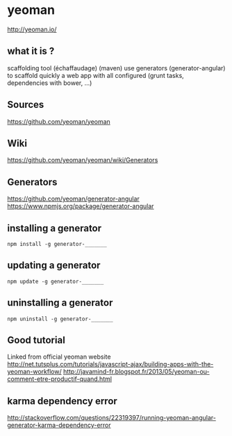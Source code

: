 # yeoman

http://yeoman.io/

## what it is ?

scaffolding tool (échaffaudage) (maven)
use generators (generator-angular) to scaffold quickly a web app with all configured (grunt tasks, dependencies with bower, ...)

## Sources

https://github.com/yeoman/yeoman

## Wiki

https://github.com/yeoman/yeoman/wiki/Generators

## Generators

https://github.com/yeoman/generator-angular
https://www.npmjs.org/package/generator-angular

## installing a generator

`npm install -g generator-_______`

## updating a generator

`npm update -g generator-_______`

## uninstalling a generator

`npm uninstall -g generator-_______`

## Good tutorial

Linked from official yeoman website
http://net.tutsplus.com/tutorials/javascript-ajax/building-apps-with-the-yeoman-workflow/
http://javamind-fr.blogspot.fr/2013/05/yeoman-ou-comment-etre-productif-quand.html

## karma dependency error

http://stackoverflow.com/questions/22319397/running-yeoman-angular-generator-karma-dependency-error


